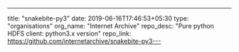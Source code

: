 ---
title: "snakebite-py3"
date: 2019-06-16T17:46:53+05:30
type: "organisations"
org_name: "Internet Archive"
repo_desc: "Pure python HDFS client: python3.x version"
repo_link: https://github.com/internetarchive/snakebite-py3---